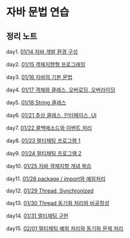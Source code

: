 # 자바 문법 연습

## 정리 노트

day1. [01/14 자바 개발 환경 구성](https://github.com/yh08037/JAVA/blob/master/notes/day1.md)

day2. [01/15 객체지향형 프로그래밍](https://github.com/yh08037/JAVA/blob/master/notes/day2.md)

day3. [01/16 자바의 기본 문법](https://github.com/yh08037/JAVA/blob/master/notes/day3.md)

day4. [01/17 객체와 클래스, 오버로딩, 오버라이딩](https://github.com/yh08037/JAVA/blob/master/notes/day4.md)

day5. [01/18 String 클래스](https://github.com/yh08037/JAVA/blob/master/notes/day5.md)

day6. [01/21 추상 클래스, 인터페이스, UI](https://github.com/yh08037/JAVA/blob/master/notes/day6.md)

day7. [01/22 콜백메소드와 이벤트 처리](https://github.com/yh08037/JAVA/blob/master/notes/day7.md)

day8. [01/23 멀티채팅 프로그램 1](https://github.com/yh08037/JAVA/blob/master/notes/day8.md)

day9. [01/24 멀티채팅 프로그램 2](https://github.com/yh08037/JAVA/blob/master/notes/day9.md)

day10. [01/25 자바 객체지향 개념 복습](https://github.com/yh08037/JAVA/blob/master/notes/day10.md)

day11. [01/28 package / import와 예외처리](https://github.com/yh08037/JAVA/blob/master/notes/day11.md)

day12. [01/29 Thread, Synchronized](https://github.com/yh08037/JAVA/blob/master/notes/day12.md)

day13. [01/30 Thread 동기화 처리와 비공정성](https://github.com/yh08037/JAVA/blob/master/notes/day13.md)

day14. [01/31 멀티채팅 구현](https://github.com/yh08037/JAVA/blob/master/notes/day14.md)

day15. [02/01 멀티채팅 예외 처리와 동기화 문제 처리](https://github.com/yh08037/JAVA/blob/master/notes/day15.md)
